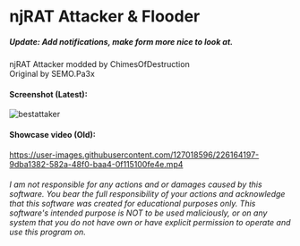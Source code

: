 # njRAT Attacker & Flooder

##### Update: Add notifications, make form more nice to look at.

njRAT Attacker modded by ChimesOfDestruction  
Original by SEMO.Pa3x  

#### Screenshot (Latest):
![bestattaker](https://user-images.githubusercontent.com/127018596/226191297-786b4445-1e36-4959-84ec-70daa9291c3b.PNG)


#### Showcase video (Old):



https://user-images.githubusercontent.com/127018596/226164197-9dba1382-582a-48f0-baa4-0f115100fe4e.mp4






###### I am not responsible for any actions and or damages caused by this software. You bear the full responsibility of your actions and acknowledge that this software was created for educational purposes only. This software's intended purpose is NOT to be used maliciously, or on any system that you do not have own or have explicit permission to operate and use this program on.
